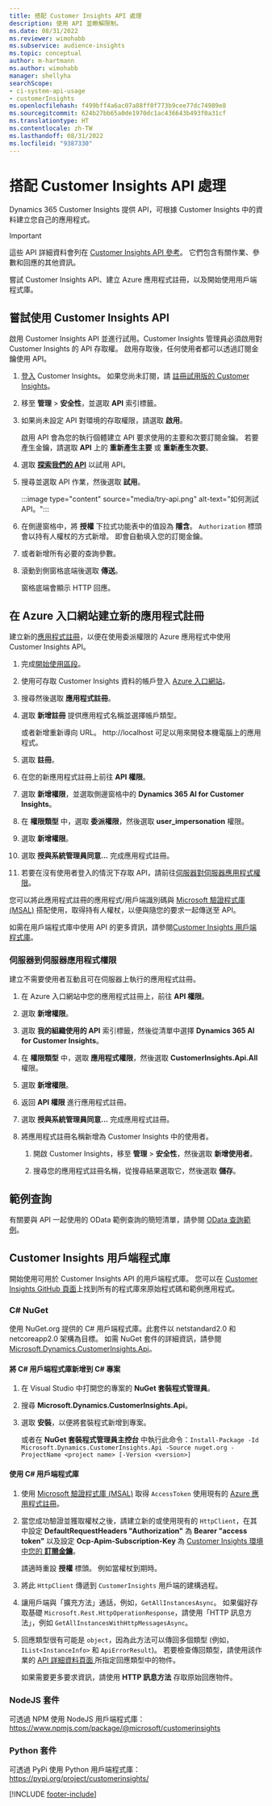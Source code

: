 ```yaml
---
title: 搭配 Customer Insights API 處理
description: 使用 API 並瞭解限制。
ms.date: 08/31/2022
ms.reviewer: wimohabb
ms.subservice: audience-insights
ms.topic: conceptual
author: m-hartmann
ms.author: wimohabb
manager: shellyha
searchScope:
- ci-system-api-usage
- customerInsights
ms.openlocfilehash: f499bff4a6ac07a88ff0f773b9cee77dc74989e8
ms.sourcegitcommit: 624b27bb65a0de1970dc1ac436643b493f0a31cf
ms.translationtype: HT
ms.contentlocale: zh-TW
ms.lasthandoff: 08/31/2022
ms.locfileid: "9387330"
---
```

# <a name="work-with-customer-insights-apis"></a>搭配 Customer Insights API 處理

Dynamics 365 Customer Insights 提供 API，可根據 Customer Insights 中的資料建立您自己的應用程式。

> [!IMPORTANT]
> 這些 API 詳細資料會列在 [Customer Insights API 參考](https://developer.ci.ai.dynamics.com/api-details#api=CustomerInsights)。 它們包含有關作業、參數和回應的其他資訊。

嘗試 Customer Insights API、建立 Azure 應用程式註冊，以及開始使用用戶端程式庫。

## <a name="get-started-trying-the-customer-insights-apis"></a>嘗試使用 Customer Insights API

啟用 Customer Insights API 並進行試用。Customer Insights 管理員必須啟用對 Customer Insights 的 API 存取權。 啟用存取後，任何使用者都可以透過訂閱金鑰使用 API。

1. [登入](https://home.ci.ai.dynamics.com) Customer Insights。 如果您尚未訂閱，請 [註冊試用版的 Customer Insights](https://aka.ms/tryci)。

1. 移至 **管理** > **安全性**，並選取 **API** 索引標籤。

1. 如果尚未設定 API 對環境的存取權限，請選取 **啟用**。

   啟用 API 會為您的執行個體建立 API 要求使用的主要和次要訂閱金鑰。 若要產生金鑰，請選取 **API** 上的 **重新產生主要** 或 **重新產生次要**。

1. 選取 [**探索我們的 API**](https://developer.ci.ai.dynamics.com/api-details#api=CustomerInsights&operation=Get-all-instances) 以試用 API。

1. 搜尋並選取 API 作業，然後選取 **試用**。

   :::image type="content" source="media/try-api.png" alt-text="如何測試 API。":::

1. 在側邊窗格中，將 **授權** 下拉式功能表中的值設為 **隱含**。 `Authorization` 標頭會以持有人權杖的方式新增。 即會自動填入您的訂閱金鑰。
  
1. 或者新增所有必要的查詢參數。

1. 滾動到側窗格底端後選取 **傳送**。

   窗格底端會顯示 HTTP 回應。

## <a name="create-a-new-app-registration-in-the-azure-portal"></a>在 Azure 入口網站建立新的應用程式註冊

建立新的[應用程式註冊](/graph/auth-register-app-v2)，以便在使用委派權限的 Azure 應用程式中使用 Customer Insights API。

1. 完成[開始使用區段](#get-started-trying-the-customer-insights-apis)。

1. 使用可存取 Customer Insights 資料的帳戶登入 [Azure 入口網站](https://portal.azure.com)。

1. 搜尋然後選取 **應用程式註冊**。

1. 選取 **新增註冊** 提供應用程式名稱並選擇帳戶類型。

   或者新增重新導向 URL。 http://localhost 可足以用來開發本機電腦上的應用程式。

1. 選取 **註冊**。

1. 在您的新應用程式註冊上前往 **API 權限**。

1. 選取 **新增權限**，並選取側邊窗格中的 **Dynamics 365 AI for Customer Insights**。

1. 在 **權限類型** 中，選取 **委派權限**，然後選取 **user_impersonation** 權限。

1. 選取 **新增權限**。

1. 選取 **授與系統管理員同意...** 完成應用程式註冊。

1. 若要在沒有使用者登入的情況下存取 API，請前往[伺服器對伺服器應用程式權限](#server-to-server-application-permissions)。

您可以將此應用程式註冊的應用程式/用戶端識別碼與 [Microsoft 驗證程式庫 (MSAL)](/azure/active-directory/develop/msal-overview) 搭配使用，取得持有人權杖，以便與隨您的要求一起傳送至 API。

<!-- :::image type="content" source="media/grant-admin-consent.gif" alt-text="How to grant admin consent."::: -->

如需在用戶端程式庫中使用 API 的更多資訊，請參閱[Customer Insights 用戶端程式庫](#customer-insights-client-libraries)。

### <a name="server-to-server-application-permissions"></a>伺服器到伺服器應用程式權限

建立不需要使用者互動且可在伺服器上執行的應用程式註冊。

1. 在 Azure 入口網站中您的應用程式註冊上，前往 **API 權限**。

1. 選取 **新增權限**。

1. 選取 **我的組織使用的 API** 索引標籤，然後從清單中選擇 **Dynamics 365 AI for Customer Insights**。

1. 在 **權限類型** 中，選取 **應用程式權限**，然後選取 **CustomerInsights.Api.All** 權限。

1. 選取 **新增權限**。

1. 返回 **API 權限** 進行應用程式註冊。

1. 選取 **授與系統管理員同意...** 完成應用程式註冊。

   <!--  :::image type="content" source="media/grant-admin-consent.gif" alt-text="How to grant admin consent."::: -->

1. 將應用程式註冊名稱新增為 Customer Insights 中的使用者。

   1. 開啟 Customer Insights，移至 **管理** > **安全性**，然後選取 **新增使用者**。

   1. 搜尋您的應用程式註冊名稱，從搜尋結果選取它，然後選取 **儲存**。

## <a name="sample-queries"></a>範例查詢

有關要與 API 一起使用的 OData 範例查詢的簡短清單，請參閱 [OData 查詢範例](odata-examples.md)。

## <a name="customer-insights-client-libraries"></a>Customer Insights 用戶端程式庫

開始使用可用於 Customer Insights API 的用戶端程式庫。 您可以在 [Customer Insights GitHub 頁面](https://github.com/microsoft/Dynamics365-CustomerInsights-Client-Libraries)上找到所有的程式庫來原始程式碼和範例應用程式。

### <a name="c-nuget"></a>C# NuGet

使用 NuGet.org 提供的 C# 用戶端程式庫。此套件以 netstandard2.0 和 netcoreapp2.0 架構為目標。 如需 NuGet 套件的詳細資訊，請參閱 [Microsoft.Dynamics.CustomerInsights.Api](https://www.nuget.org/packages/Microsoft.Dynamics.CustomerInsights.Api/)。

#### <a name="add-the-c-client-library-to-a-c-project"></a>將 C# 用戶端程式庫新增到 C# 專案

1. 在 Visual Studio 中打開您的專案的 **NuGet 套裝程式管理員**。

1. 搜尋 **Microsoft.Dynamics.CustomerInsights.Api**。

1. 選取 **安裝**，以便將套裝程式新增到專案。

   或者在 **NuGet 套裝程式管理員主控台** 中執行此命令：`Install-Package -Id Microsoft.Dynamics.CustomerInsights.Api -Source nuget.org -ProjectName <project name> [-Version <version>]`

   <!--  :::image type="content" source="media/visual-studio-nuget-package.gif" alt-text="Add NuGet package to Visual Studio project."::: -->

#### <a name="use-the-c-client-library"></a>使用 C# 用戶端程式庫

1. 使用 [Microsoft 驗證程式庫 (MSAL)](/azure/active-directory/develop/msal-overview) 取得 `AccessToken` 使用現有的 [Azure 應用程式註冊](#create-a-new-app-registration-in-the-azure-portal)。

1. 當您成功驗證並獲取權杖之後，請建立新的或使用現有的 `HttpClient`，在其中設定  **DefaultRequestHeaders "Authorization"** 為 **Bearer "access token"** 以及設定  **Ocp-Apim-Subscription-Key** 為 [Customer Insights 環境中您的 **訂閱金鑰**](#get-started-trying-the-customer-insights-apis)。   

   請適時重設 **授權** 標頭。 例如當權杖到期時。

1. 將此 `HttpClient` 傳遞到 `CustomerInsights` 用戶端的建構過程。

   <!--   :::image type="content" source="media/httpclient-sample.png" alt-text="Sample of httpclient."::: -->

1. 讓用戶端與「擴充方法」通話，例如，`GetAllInstancesAsync`。 如果偏好存取基礎 `Microsoft.Rest.HttpOperationResponse`，請使用「HTTP 訊息方法」，例如 `GetAllInstancesWithHttpMessagesAsync`。

1. 回應類型很有可能是 `object`，因為此方法可以傳回多個類型 (例如，`IList<InstanceInfo>` 和 `ApiErrorResult`)。 若要檢查傳回類型，請使用該作業的 [API 詳細資料頁面 ](https://developer.ci.ai.dynamics.com/api-details#api=CustomerInsights)所指定回應類型中的物件。

   如果需要更多要求資訊，請使用 **HTTP 訊息方法** 存取原始回應物件。

### <a name="nodejs-package"></a>NodeJS 套件

可透過 NPM 使用 NodeJS 用戶端程式庫：https://www.npmjs.com/package/@microsoft/customerinsights

### <a name="python-package"></a>Python 套件

可透過 PyPi 使用 Python 用戶端程式庫：https://pypi.org/project/customerinsights/

[!INCLUDE [footer-include](includes/footer-banner.md)]
